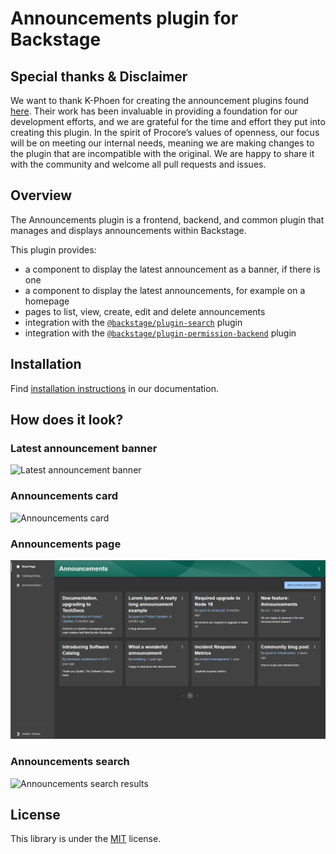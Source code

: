 # Announcements plugin for Backstage

## Special thanks & Disclaimer

We want to thank K-Phoen for creating the announcement plugins found [here](https://github.com/K-Phoen/backstage-plugin-announcements). Their work has been invaluable in providing a foundation for our development efforts, and we are grateful for the time and effort they put into creating this plugin.
In the spirit of Procore’s values of openness, our focus will be on meeting our internal needs, meaning we are making changes to the plugin that are incompatible with the original. We are happy to share it with the community and welcome all pull requests and issues.

## Overview

The Announcements plugin is a frontend, backend, and common plugin that manages and displays announcements within Backstage.

This plugin provides:

- a component to display the latest announcement as a banner, if there is one
- a component to display the latest announcements, for example on a homepage
- pages to list, view, create, edit and delete announcements
- integration with the [`@backstage/plugin-search`](https://github.com/backstage/backstage/tree/master/plugins/search) plugin
- integration with the [`@backstage/plugin-permission-backend`](https://github.com/backstage/backstage/tree/master/plugins/permission-backend) plugin

## Installation

Find [installation instructions](./docs/index.md#installation) in our documentation.

## How does it look?

### Latest announcement banner

![Latest announcement banner](./docs/images/announcement_banner.png)

### Announcements card

![Announcements card](./docs/images/announcements_card.png)

### Announcements page

![Announcements page](./docs/images/announcements_page.png)

### Announcements search

![Announcements search results](./docs/images/announcements_search.png)

## License

This library is under the [MIT](LICENSE.md) license.

